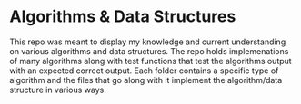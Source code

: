 # Algorithms & Data Structures
This repo was meant to display my knowledge and current understanding on various algorithms and data structures. The repo holds implemenations of many algorithms along with test functions that test the algorithms output with an expected correct output. Each folder contains a specific type of algorithm and the files that go along with it implement the algorithm/data structure in various ways.
